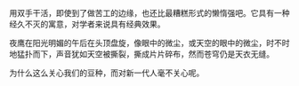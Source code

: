 用双手干活，即使到了做苦工的边缘，也还比最糟糕形式的懒惰强吧。它具有一种经久不灭的寓意，对学者来说具有经典效果。

夜鹰在阳光明媚的午后在头顶盘旋，像眼中的微尘，或天空的眼中的微尘，时不时地猛扑而下，声音犹如天空被撕裂，撕成片片碎布，然而苍穹仍是天衣无缝。

为什么这么关心我们的豆种，而对新一代人毫不关心呢。

